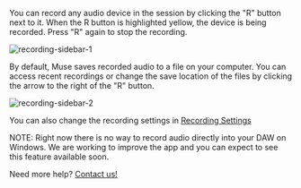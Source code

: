 You can record any audio device in the session by clicking the "R" button next to it.
When the R button is highlighted yellow, the device is being recorded. Press "R" again to stop the recording.

![recording-sidebar-1](https://user-images.githubusercontent.com/7818811/163309665-49c2cbae-9e0e-43ae-ba1a-18dd6f14aa18.png)


By default, Muse saves recorded audio to a file on your computer.
You can access recent recordings or change the save location of the files by clicking the arrow to the right of the "R" button.

![recording-sidebar-2](https://user-images.githubusercontent.com/7818811/163309686-4dd90c15-2585-45df-9cef-d36494a6a038.png)


You can also change the recording settings in [Recording Settings](museapp://session-settings/recording)

NOTE: Right now there is no way to record audio directly into your DAW on Windows. We are working to improve the app and you can expect to see this feature available soon.


Need more help? [Contact us!](https://www.musesessions.co/contact)
